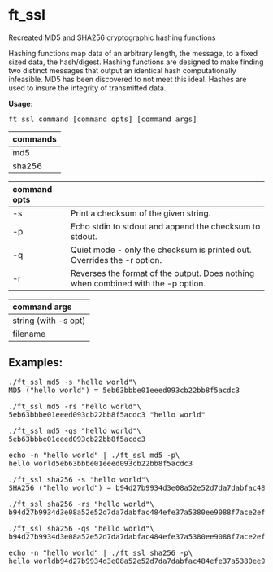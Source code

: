 # ft_ssl
Recreated MD5 and SHA256 cryptographic hashing functions

Hashing functions map data of an arbitrary length, the message, to a fixed sized data, the hash/digest.  Hashing functions are designed to make finding two distinct messages that output an identical hash computationally infeasible.  MD5 has been discovered to not meet this ideal.  Hashes are used to insure the integrity of transmitted data.

__Usage:__
<pre>
ft_ssl command [command opts] [command args]
</pre>

| commands |
| :- |
| md5 |
| sha256 |

| command opts | |
| :- | :- |
| -s | Print a checksum of the given string. |
| -p | Echo stdin to stdout and append the checksum to stdout. |
| -q | Quiet mode - only the checksum is printed out.  Overrides the -r option. |
| -r | Reverses the format of the output.  Does nothing when combined with the -p option. |

| command args |
| :- |
| string (with -s opt) |
| filename |

Examples:
---------
<pre>
./ft_ssl md5 -s "hello world"\
MD5 ("hello world") = 5eb63bbbe01eeed093cb22bb8f5acdc3

./ft_ssl md5 -rs "hello world"\
5eb63bbbe01eeed093cb22bb8f5acdc3 "hello world"

./ft_ssl md5 -qs "hello world"\
5eb63bbbe01eeed093cb22bb8f5acdc3

echo -n "hello world" | ./ft_ssl md5 -p\
hello world5eb63bbbe01eeed093cb22bb8f5acdc3

./ft_ssl sha256 -s "hello world"\
SHA256 ("hello world") = b94d27b9934d3e08a52e52d7da7dabfac484efe37a5380ee9088f7ace2efcde9

./ft_ssl sha256 -rs "hello world"\
b94d27b9934d3e08a52e52d7da7dabfac484efe37a5380ee9088f7ace2efcde9 "hello world"

./ft_ssl sha256 -qs "hello world"\
b94d27b9934d3e08a52e52d7da7dabfac484efe37a5380ee9088f7ace2efcde9

echo -n "hello world" | ./ft_ssl sha256 -p\
hello worldb94d27b9934d3e08a52e52d7da7dabfac484efe37a5380ee9088f7ace2efcde9
</pre>
